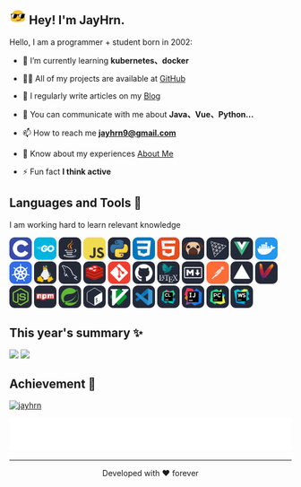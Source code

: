 <h2><img src="./assets/blob-sunglasses.gif" width="30"/> Hey! I'm JayHrn.</h2>

Hello, I am a programmer + student born in 2002:

- 🌱 I’m currently learning **kubernetes、docker**

- 👨‍💻 All of my projects are available at [GitHub](https://github.com/JayHrn)

- 📝 I regularly write articles on my [Blog](https://blog.jayhrn.cn)

- 💬 You can communicate with me about **Java、Vue、Python...**

- 📫 How to reach me **jayhrn9@gmail.com**

- 📄 Know about my experiences [About Me](https://blog.jayhrn.cn/about/)

- ⚡ Fun fact **I think active**

## Languages and Tools 🎯

I am working hard to learn relevant knowledge

<p align="left">
  <!-- 编程语言类 -->
  <img src="./assets/skills/C.svg" height="40" alt="C logo" />
  <img src="./assets/skills/GoLang.svg" height="40" alt="Golang logo" />
  <img src="./assets/skills/Java-Dark.svg" height="40" alt="Java logo" />
  <img src="./assets/skills/JavaScript.svg" height="40" alt="JavaScript logo" />
  <img src="./assets/skills/Python-Dark.svg" height="40" alt="Python logo" />

  <!-- 前端技术栈 -->
  <img src="./assets/skills/CSS.svg" height="40" alt="CSS3 logo" />
  <img src="./assets/skills/HTML.svg" height="40" alt="HTML5 logo" />
  <img src="./assets/skills/Pug-Dark.svg" height="40" alt="Pug logo" />
  <img src="./assets/skills/ThreeJS-Dark.svg" height="40" alt="Three.js logo" />
  <img src="./assets/skills/VueJS-Dark.svg" height="40" alt="Vue.js logo" />

  <!-- 运维与云原生 -->
  <img src="./assets/skills/Docker.svg" height="40" alt="Docker logo" />
  <img src="./assets/skills/Kubernetes.svg" height="40" alt="Kubernetes logo" />
  <img src="./assets/skills/Linux-Dark.svg" height="40" alt="Linux logo" />

  <!-- 数据库与中间件 -->
  <img src="./assets/skills/MySQL-Dark.svg" height="40" alt="MySQL logo" />
  <img src="./assets/skills/Redis-Dark.svg" height="40" alt="Redis logo" />

  <!-- 版本控制与协作 -->
  <img src="./assets/skills/Git.svg" height="40" alt="Git logo" />
  <img src="./assets/skills/Github-Dark.svg" height="40" alt="GitHub logo" />

  <!-- 文档与工具 -->
  <img src="./assets/skills/LaTeX-Dark.svg" height="40" alt="LaTeX logo" />
  <img src="./assets/skills/Markdown-Dark.svg" height="40" alt="Markdown logo" />
  <img src="./assets/skills/Postman.svg" height="40" alt="Postman logo" />
  <img src="./assets/skills/Vercel-Dark.svg" height="40" alt="Vercel logo" />

  <!-- 框架与包管理 -->
  <img src="./assets/skills/Maven-Dark.svg" height="40" alt="Maven logo" />
  <img src="./assets/skills/NodeJS-Dark.svg" height="40" alt="Node.js logo" />
  <img src="./assets/skills/Npm-Dark.svg" height="40" alt="npm logo" />
  <img src="./assets/skills/Spring-Dark.svg" height="40" alt="Spring logo" />

  <!-- 开发工具类 -->
  <img src="./assets/skills/Bash-Dark.svg" height="40" alt="Bash logo" />
  <img src="./assets/skills/VIM-Dark.svg" height="40" alt="Vim logo" />
  <img src="./assets/skills/VSCode-Dark.svg" height="40" alt="Visual Studio Code logo" />
  <img src="./assets/skills/CLion-Dark.svg" height="40" alt="CLion logo" />
  <img src="./assets/skills/Idea-Dark.svg" height="40" alt="IntelliJ logo" />
  <img src="./assets/skills/PyCharm-Dark.svg" height="40" alt="PyCharm logo" />
  <img src="./assets/skills/WebStorm-Dark.svg" height="40" alt="WebStorm logo" />
</p>

## This year's summary ✨
<p>
<img align="" height="137px" src="https://github-readme-stats.vercel.app/api?username=jayhrn&hide_title=true&hide_border=true&show_icons=true&include_all_commits=true&line_height=21&bg_color=0,EC6C6C,FFD479,FFFC79,73FA79&theme=graywhite&locale=cn" />
<img align="" height="137px" src="https://github-readme-stats.vercel.app/api/top-langs/?username=jayhrn&hide_title=true&hide_border=true&layout=compact&bg_color=0,73FA79,73FDFF,D783FF&theme=graywhite&locale=cn" />
</p>

## Achievement 🎉
<p align="left"> <a href="https://github.com/ryo-ma/github-profile-trophy" ><img src="https://github-profile-trophy.vercel.app/?username=jayhrn" alt="jayhrn"/></a></p>

<p align="center">
<img src="./assets/motto.svg" alt="Typing SVG" />
</p>
<hr>

<p align="center">
Developed with ❤️ forever  
</p>
